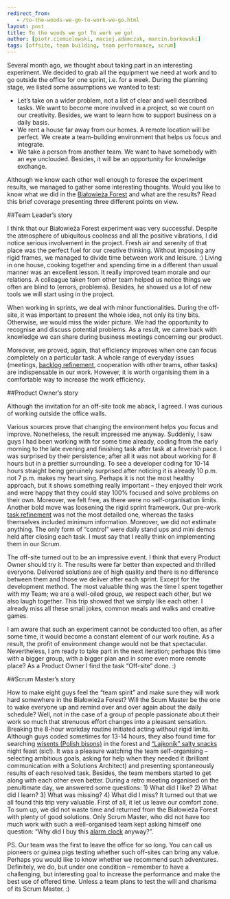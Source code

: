 ```yaml
---
redirect_from:
   - /to-the-woods-we-go-to-work-we-go.html
layout: post
title: To the woods we go! To work we go!
author: [piotr.ciemielewski, maciej.adamczak, marcin.borkowski]
tags: [offsite, team building, team performance, scrum]
--- 
```


Several month ago, we thought about taking part in an interesting experiment. We decided to grab all the equipment we 
need at work and to go outside the office for one sprint, i.e. for a week. During the planning stage, we listed some 
assumptions we wanted to test:

* Let’s take on a wider problem, not a list of clear and well described tasks. We want to become 
more involved in a project, so we count on our creativity. Besides, we want to learn how to support 
business on a daily basis.
* We rent a house far away from our homes. A remote location will be perfect. We create a 
team-building environment that helps us focus and integrate.
* We take a person from another team. We want to have somebody with an eye unclouded. Besides, it 
will be an opportunity for knowledge exchange.  

Although we know each other well enough to foresee the experiment results, we managed to gather some interesting 
thoughts. Would you like to know what we did in the [Białowieża Forest](http://en.wikipedia.org/wiki/Bia%C5%82owie%C5%BCa_Forest)
and what are the results? Read this brief coverage presenting three different points on view.

##Team Leader’s story

I think that our Białowieża Forest experiment was very successful. Despite the atmosphere of ubiquitous coolness 
and all the positive vibrations, I did notice serious involvement in the project. Fresh air and serenity of that 
place was the perfect fuel for our creative thinking. Without imposing any rigid frames, we managed to divide time 
between work and leisure. :) Living in one house, cooking together and spending time in a different than usual manner 
was an excellent lesson. It really improved team morale and our relations. A colleague taken from other team helped 
us notice things we often are blind to (errors, problems). Besides, he showed us a lot of new tools we will 
start using in the project.  

When working in sprints, we deal with minor functionalities. During the off-site, it was important to present the 
whole idea, not only its tiny bits. Otherwise, we would miss the wider picture. We had the opportunity to recognise 
and discuss potential problems. As a result, we came back with knowledge we can share during business meetings 
concerning our product.  

Moreover, we proved, again, that efficiency improves when one can focus completely on a particular task. A whole 
range of everyday issues (meetings, [backlog refinement](http://en.wikipedia.org/wiki/Scrum_%28software_development%29#Backlog_refinement_.28grooming.29),
cooperation with other teams, other tasks) are indispensable in our work. However, it is worth organising them 
in a comfortable way to increase the work efficiency.

##Product Owner’s story

Although the invitation for an off-site took me aback, I agreed. I was curious of working outside the office walls.  

Various sources prove that changing the environment helps you focus and improve. Nonetheless, the result impressed 
me anyway. Suddenly, I saw guys I had been working with for some time already, coding from the early morning to the late evening 
and finishing task after task at a feverish pace. I was surprised by their persistence; after all it was not about 
working for 8 hours but in a prettier surrounding. To see a developer coding for 10-14 hours straight being genuinely 
surprised after noticing it is already 10 p.m. not 7 p.m. makes my heart sing. Perhaps it is not the most healthy approach, 
but it shows something really important – they enjoyed their work and were happy that they could stay 100% focused 
and solve problems on their own. Moreover, we felt free, as there were no self-organisation limits. Another bold move 
was loosening the rigid sprint framework. 
Our pre-work [task refinement](http://en.wikipedia.org/wiki/Scrum_%28software_development%29#Backlog_refinement_.28grooming.29) 
was not the most detailed one, whereas the tasks themselves included minimum information. Moreover, 
we did not estimate anything. The only form of “control” were daily stand 
ups and mini demos held after closing each task. I must say that I really think on implementing them in our Scrum.  

The off-site turned out to be an impressive event. I think that every Product Owner should try it. The results were 
far better than expected and thrilled everyone. Delivered solutions are of high quality and there is no difference 
between them and those we deliver after each sprint. Except for the development method. The most valuable thing was 
the time I spent together with my Team; we are a well-oiled group, we respect each other, but we also laugh together. 
This trip showed that we simply like each other. I already miss all these small jokes, common meals and walks and 
creative games.

I am aware that such an experiment cannot be conducted too often, as after some time, it would become a constant 
element of our work routine. As a result, the profit of environment change would not be that spectacular. Nevertheless, 
I am ready to take part in the next iteration; perhaps this time with a bigger group, with a bigger plan and in 
some even more remote place? As a Product Owner I find the task “Off-site” done. :)

##Scrum Master’s story

How to make eight guys feel the “team spirit” and make sure they will work hard somewhere in the Białowieża Forest? 
Will the Scum Master be the one to wake everyone up and remind over and over again about the daily schedule? Well, 
not in the case of a group of people passionate about their work so much that strenuous effort changes into a pleasant 
sensation. Breaking the 8-hour workday routine initiated acting without rigid limits. Although guys coded sometimes 
for 13-14 hours, they also found time for searching [wisents (Polish bisons)](http://en.wikipedia.org/wiki/European_bison) 
in the forest and [“Lajkonik” salty snacks](http://www.lajkonik.pl/produkty/paluszki) night feast (sic!). 
It was a pleasure watching the team self-organising – selecting ambitious goals, asking for help when they needed it 
(brilliant communication with a Solutions Architect) and presenting spontaneously results of each resolved task. Besides, 
the team members started to get along with each other even better. During a retro meeting organised on the penultimate day, 
we answered some questions: 1) What did I like? 2) What did I learn? 3) What was missing? 4) What did I miss? It turned 
out that we all found this trip very valuable. First of all, it let us leave our comfort zone. To sum up, we did not 
waste time and returned from the Białowieża Forest with plenty of good solutions. Only Scrum Master, who did not have 
too much work with such a well-organised team kept asking himself one question: “Why did I buy this 
[alarm clock](http://en.wikipedia.org/wiki/Timeboxing) anyway?”.  

PS. Our team was the first to leave the office for so long. You can call us pioneers or guinea pigs testing whether 
such off-sites can bring any value. Perhaps you would like to know whether we recommend such adventures. Definitely, 
we do, but under one condition – remember to have a challenging, but interesting goal to increase the performance and 
make the best use of offered time. Unless a team plans to test the will and charisma of its Scrum Master. :)
